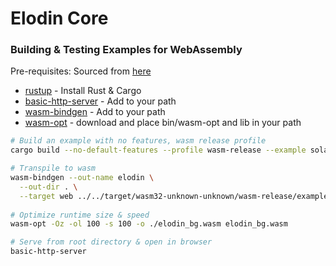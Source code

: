 # Elodin Core

### Building & Testing Examples for WebAssembly

Pre-requisites:
Sourced from [here](https://github.com/bevyengine/bevy/tree/main/examples#wasm)
- [rustup](https://rustup.rs/) - Install Rust & Cargo
- [basic-http-server](https://crates.io/crates/basic-http-server) - Add to your path
- [wasm-bindgen](https://rustwasm.github.io/wasm-bindgen/) - Add to your path
- [wasm-opt](https://github.com/WebAssembly/binaryen/releases) - download and place bin/wasm-opt and lib in your path


```bash
# Build an example with no features, wasm release profile
cargo build --no-default-features --profile wasm-release --example solar_system --target wasm32-unknown-unknown

# Transpile to wasm
wasm-bindgen --out-name elodin \
  --out-dir . \
  --target web ../../target/wasm32-unknown-unknown/wasm-release/examples/solar_system.wasm
  
# Optimize runtime size & speed
wasm-opt -Oz -ol 100 -s 100 -o ./elodin_bg.wasm elodin_bg.wasm

# Serve from root directory & open in browser
basic-http-server
```
